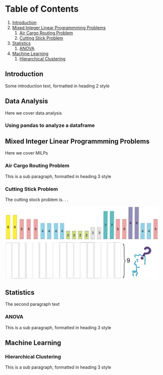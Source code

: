 # Table of Contents
1. [Introduction](#introduction)
2. [Mixed Integer Linear Programmming Problems](#paragraph1)
    1. [Air Cargo Routing Problem](#subparagraph1) 
    2. [Cutting Stick Problem](#subparagraph1) 
3. [Statistics](#paragraph2)
    1. [ANOVA](#subparagraph1) 
5. [Machine Learning](#paragraph3)
    1. [Hierarchical Clustering](#subparagraph1) 

## Introduction <a name="introduction"></a>
Some introduction text, formatted in heading 2 style

## Data Analysis

Here we cover data analysis

### Using pandas to analyze a dataframe

## Mixed Integer Linear Programmming Problems <a name="paragraph1"></a>
Here we cover MILPs

### Air Cargo Routing Problem <a name="subparagraph1"></a>
This is a sub paragraph, formatted in heading 3 style

### Cutting Stick Problem <a name="subparagraph2"></a>

The cutting stock problem is. . .

![image info](./bpp-instance.png)

## Statistics <a name="paragraph2"></a>
The second paragraph text

### ANOVA <a name="subparagraph1"></a>
This is a sub paragraph, formatted in heading 3 style

## Machine Learning <a name="paragraph3"></a>

### Hierarchical Clustering <a name="subparagraph1"></a>
This is a sub paragraph, formatted in heading 3 style


<!--- You can use the [editor on GitHub](https://github.com/alessandroBombelli/alessandroBombelli.github.io/edit/main/index.md) to maintain and preview the content for your website in Markdown files.

Whenever you commit to this repository, GitHub Pages will run [Jekyll](https://jekyllrb.com/) to rebuild the pages in your site, from the content in your Markdown files.

### Markdown

Markdown is a lightweight and easy-to-use syntax for styling your writing. It includes conventions for

```markdown
Syntax highlighted code block

# Header 1
## Header 2
### Header 3

- Bulleted
- List

1. Numbered
2. List

**Bold** and _Italic_ and `Code` text

[Link](url) and ![Image](src)
```

For more details see [GitHub Flavored Markdown](https://guides.github.com/features/mastering-markdown/).

# Linear Optimization

## Mixed Integer Linear Programming (MILP) model with pyomo

## Cutting Stock problem





In this section, problems related to linear optimization will be covered

<details>
<summary>Click to expand!</summary>
Ciao!
</details>


### Jekyll Themes

Your Pages site will use the layout and styles from the Jekyll theme you have selected in your [repository settings](https://github.com/alessandroBombelli/alessandroBombelli.github.io/settings/pages). The name of this theme is saved in the Jekyll `_config.yml` configuration file.

### Support or Contact

Having trouble with Pages? Check out our [documentation](https://docs.github.com/categories/github-pages-basics/) or [contact support](https://support.github.com/contact) and we’ll help you sort it out. --->

